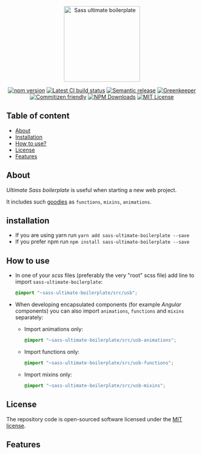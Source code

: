 <p align="center">
  <a href="https://github.com/SlimDogs/sass-ultimate-boilerplate"><img src="https://github.com/SlimDogs/sass-ultimate-boilerplate/blob/master/docs/assets/logo.png?raw=true" alt="Sass ultimate boilerplate" title="Sass ultimate boilerplate" height="200px"></a>
</p>

<p align="center">
  <a href="https://www.npmjs.com/package/sass-ultimate-boilerplate" target="_blank"><img src="https://badge.fury.io/js/sass-ultimate-boilerplate.svg" alt="npm version" title="npm version"></a>
  <a href="#" target="_blank"><img src="https://travis-ci.org/SlimDogs/sass-ultimate-boilerplate.svg?branch=master" alt="Latest CI build status" title="Latest CI build status"></a>
  <a href="https://github.com/semantic-release/semantic-release" target="_blank"><img src="https://img.shields.io/badge/%20%20%F0%9F%93%A6%F0%9F%9A%80-semantic--release-e10079.svg" alt="Semantic release" title="Semantic release"></a>
  <a href="https://greenkeeper.io" target="_blank"><img src="https://badges.greenkeeper.io/SlimDogs/sass-ultimate-boilerplate.svg" alt="Greenkeeper" title="Greenkeeper"></a>
  <a href="http://commitizen.github.io/cz-cli" target="_blank"><img src="https://img.shields.io/badge/commitizen-friendly-brightgreen.svg" alt="Commitizen friendly" title="Commitizen friendly"></a>
  <a href="https://www.npmjs.com/package/sass-ultimate-boilerplate" target="_blank"><img src="https://img.shields.io/npm/dw/sass-ultimate-boilerplate.svg" alt="NPM Downloads" title="NPM Downloads"></a>
  <a href="https://opensource.org/licenses/MIT" target="_blank"><img src="https://img.shields.io/badge/license-MIT-blue.svg" alt="MIT License" title="MIT License"></a>
</p>

## Table of content
- [About](#about)
- [Installation](#installation)
- [How to use?](#how-to-use)
- [License](#license)
- [Features](#features)

## About
*Ultimate Sass boilerplate* is useful when starting a new web project.

It includes such [goodies](#features) as `functions`, `mixins`, `animations`.

## installation
* If you are using yarn run `yarn add sass-ultimate-boilerplate --save`
* If you prefer npm run `npm install sass-ultimate-boilerplate --save`

## How to use
- In one of your *scss* files (preferably the very "root" scss file) add line to import `sass-ultimate-boilerplate`:
   ```scss
   @import "~sass-ultimate-boilerplate/src/usb";
   ```

- When developing encapsulated components (for example _Angular_ components) you can also import `animations`, `functions` and `mixins` separately:
   * Import animations only:
     ```scss
     @import "~sass-ultimate-boilerplate/src/usb-animations";
     ```
   * Import functions only:
     ```scss
     @import "~sass-ultimate-boilerplate/src/usb-functions";
     ```
   * Import mixins only:
     ```scss
     @import "~sass-ultimate-boilerplate/src/usb-mixins";
     ```

## License
The repository code is open-sourced software licensed under the [MIT license](https://github.com/SlimDogs/sass-ultimate-boilerplate/blob/master/LICENSE?raw=true).

## Features